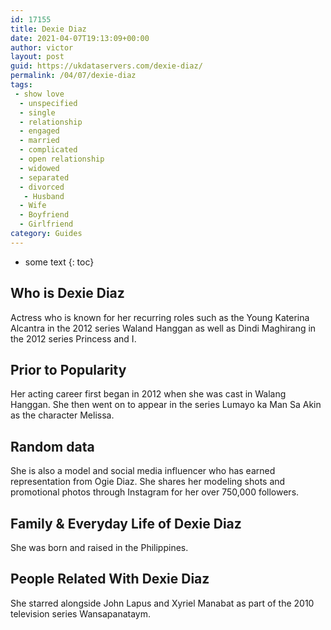 ```yaml
---
id: 17155
title: Dexie Diaz
date: 2021-04-07T19:13:09+00:00
author: victor
layout: post
guid: https://ukdataservers.com/dexie-diaz/
permalink: /04/07/dexie-diaz
tags:
 - show love
  - unspecified
  - single
  - relationship
  - engaged
  - married
  - complicated
  - open relationship
  - widowed
  - separated
  - divorced
   - Husband
  - Wife
  - Boyfriend
  - Girlfriend
category: Guides
---
```


* some text
{: toc}


## Who is Dexie Diaz



Actress who is known for her recurring roles such as the Young Katerina Alcantra in the 2012 series Waland Hanggan as well as Dindi Maghirang in the 2012 series Princess and I. 

                
                
                
## Prior to Popularity



Her acting career first began in 2012 when she was cast in Walang Hanggan. She then went on to appear in the series Lumayo ka Man Sa Akin as the character Melissa. 

                
                
                
## Random data



She is also a model and social media influencer who has earned representation from Ogie Diaz. She shares her modeling shots and promotional photos through Instagram for her over 750,000 followers. 

                
                
                
## Family & Everyday Life of Dexie Diaz



She was born and raised in the Philippines.

                
                
                
## People Related With Dexie Diaz



She starred alongside John Lapus and Xyriel Manabat as part of the 2010 television series Wansapanataym. 

                
              
            
          
          
          
